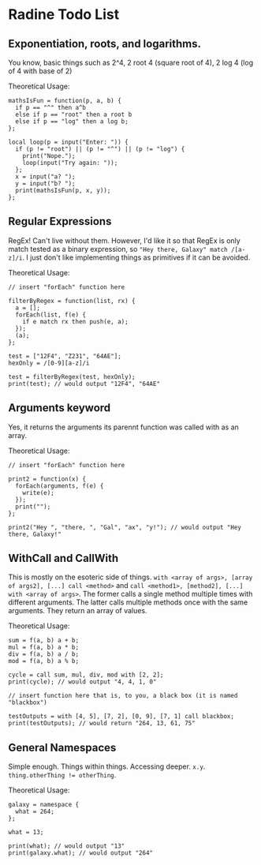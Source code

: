 # Radine Todo List

## Exponentiation, roots, and logarithms.

You know, basic things such as 2^4, 2 root 4 (square root of 4), 2 log 4 (log of 4 with base of 2)

Theoretical Usage:

```
mathsIsFun = function(p, a, b) {
  if p == "^" then a^b
  else if p == "root" then a root b
  else if p == "log" then a log b;
};

local loop(p = input("Enter: ")) {
  if (p != "root") || (p != "^") || (p != "log") {
    print("Nope.");
    loop(input("Try again: "));
  }; 
  x = input("a? ");
  y = input("b? ");
  print(mathsIsFun(p, x, y));
};
```

## Regular Expressions

RegEx! Can't live without them. However, I'd like it so that RegEx is only match tested as a binary expression, so `"Hey there, Galaxy" match /[a-z]/i`. I just don't like implementing things as primitives if it can be avoided.

Theoretical Usage:

```
// insert "forEach" function here

filterByRegex = function(list, rx) {
  a = [];
  forEach(list, f(e) {
    if e match rx then push(e, a);
  });
  (a);
};

test = ["12F4", "Z231", "64AE"];
hexOnly = /[0-9][a-z]/i

test = filterByRegex(test, hexOnly);
print(test); // would output "12F4", "64AE"
```

## Arguments keyword

Yes, it returns the arguments its parennt function was called with as an array.

Theoretical Usage:

```
// insert "forEach" function here

print2 = function(x) {
  forEach(arguments, f(e) {
    write(e);
  });
  print("");
};

print2("Hey ", "there, ", "Gal", "ax", "y!"); // would output "Hey there, Galaxy!"
```

## WithCall and CallWith

This is mostly on the esoteric side of things. `with <array of args>, [array of args2], [...] call <method>` and `call <method1>, [method2], [...] with <array of args>`. The former calls a single method multiple times with different arguments. The latter calls multiple methods once with the same arguments. They return an array of values.

Theoretical Usage:

```
sum = f(a, b) a + b;
mul = f(a, b) a * b;
div = f(a, b) a / b;
mod = f(a, b) a % b;

cycle = call sum, mul, div, mod with [2, 2];
print(cycle); // would output "4, 4, 1, 0"

// insert function here that is, to you, a black box (it is named "blackbox")

testOutputs = with [4, 5], [7, 2], [0, 9], [7, 1] call blackbox;
print(testOutputs); // would return "264, 13, 61, 75"
```

## General Namespaces

Simple enough. Things within things. Accessing deeper. `x.y`. `thing.otherThing != otherThing`.

Theoretical Usage:

```
galaxy = namespace {
  what = 264;
};

what = 13;

print(what); // would output "13"
print(galaxy.what); // would output "264"
```
